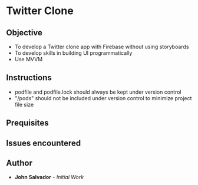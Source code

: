 # Twitter Clone



## Objective

- To develop a Twitter clone app with Firebase without using storyboards
- To develop skills in building UI programmatically
- Use MVVM

## Instructions
- podfile and podfile.lock should always be kept under version control
- "/pods" should not be included under version control to minimize project file size


## Prequisites


## Issues encountered


## Author
* ****John Salvador**** - *_Initial Work_*
